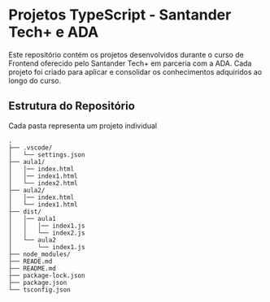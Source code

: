 # Projetos TypeScript - Santander Tech+ e ADA

Este repositório contém os projetos desenvolvidos durante o curso de Frontend oferecido pelo Santander Tech+ em parceria com a ADA. Cada projeto foi criado para aplicar e consolidar os conhecimentos adquiridos ao longo do curso.

## Estrutura do Repositório

Cada pasta representa um projeto individual

```plaintext
.
├── .vscode/
│   └── settings.json
├── aula1/
│   │── index.html
│   │── index1.html
│   └── index2.html
├── aula2/
│   │── index.html
│   └── index1.html
├── dist/
│   │── aula1
│   │   │── index1.js
│   │   └── index2.js
│   └── aula2
│       └── index1.js
├── node_modules/
├── READE.md
├── README.md
├── package-lock.json
├── package.json
└── tsconfig.json
